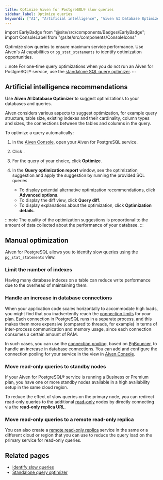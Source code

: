 ```yaml
---
title: Optimize Aiven for PostgreSQL® slow queries
sidebar_label: Optimize queries
keywords: ["AI", "Artificial intelligence", "Aiven AI Database Optimizer"]
---
```


import EarlyBadge from "@site/src/components/Badges/EarlyBadge";
import ConsoleLabel from "@site/src/components/ConsoleIcons"

Optimize slow queries to ensure maximum service performance. Use Aiven's AI capabilities or  `pg_stat_statements` to identify optimization opportunities.

:::note
For one-time query optimizations when you do not run an Aiven for PostgreSQL® service,
use the [standalone SQL query optimizer][optimizer].
:::

## Artificial intelligence recommendations

Use **Aiven AI Database Optimizer** to suggest optimizations to your databases and queries.

Aiven considers various aspects to suggest optimization, for example query
structure, table size, existing indexes and their cardinality, column types and
sizes, the connections between the tables and columns in the query.

To optimize a query automatically:

1. In the [Aiven Console](https://console.aiven.io/login), open your Aiven for
   PostgreSQL service.
1. Click <ConsoleLabel name="AI insights"/>.
1. For the query of your choice, click **Optimize**.
1. In the **Query optimization report** window, see the optimization suggestion and apply
   the suggestion by running the provided SQL queries.

   - To display potential alternative optimization recommendations, click **Advanced options**.
   - To display the diff view, click **Query diff**.
   - To display explanations about the optimization, click **Optimization details**.

:::note
The quality of the optimization suggestions is proportional to the amount of
data collected about the performance of your database.
:::

## Manual optimization

Aiven for PostgreSQL allows you to
[identify slow queries](/docs/products/postgresql/howto/identify-pg-slow-queries)
using the `pg_stat_statements` view.

### Limit the number of indexes

Having many database indexes on a table can reduce write performance
due to the overhead of maintaining them.

### Handle an increase in database connections

When your application code scales horizontally to accommodate high
loads, you might find that you inadvertently reach the
[connection limits](/docs/products/postgresql/reference/pg-connection-limits) for your
plan. Each connection in PostgreSQL runs in a
separate process, and this makes them more expensive (compared to
threads, for example) in terms of inter-process communication and memory
usage, since each connection consumes a certain amount of RAM.

In such cases, you can use the
[connection pooling](/docs/products/postgresql/concepts/pg-connection-pooling),
based on [PgBouncer](https://www.pgbouncer.org), to handle
an increase in database connections. You can add and configure the
connection pooling for your service in the <ConsoleLabel name="pools"/> view in [Aiven
Console](https://console.aiven.io/).

### Move read-only queries to standby nodes

If your Aiven for PostgreSQL® service is running a Business or
Premium plan, you have one or more standby nodes available in a high
availability setup in the same cloud region.

To reduce the effect of slow queries on the primary node, you can
redirect read-only queries to the additional
[read-only](/docs/products/postgresql/howto/create-read-replica) nodes by
directly connecting via the **read-only replica URL**.

### Move read-only queries to a remote read-only replica

You can also create a
[remote read-only replica](/docs/products/postgresql/howto/create-read-replica) service in the same or a different
cloud or region that you can use to reduce the query load on the primary service
for read-only queries.

## Related pages

- [Identify slow queries](/docs/products/postgresql/howto/identify-pg-slow-queries)
- [Standalone query optimizer][optimizer]

[optimizer]: /docs/tools/query-optimizer
